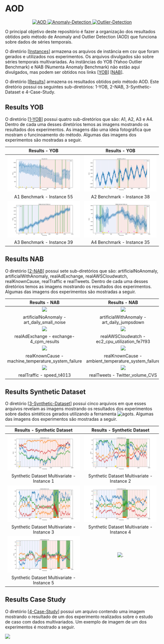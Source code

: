 # AOD

<p align="center">
  <a href="#">
    <img src="https://img.shields.io/badge/AOD-brightgreen.svg" alt="AOD">
  </a>
  <a href="#">
    <img src="https://img.shields.io/badge/Anomaly-Detection-blue.svg" alt="Anomaly-Detection">
  </a>
  <a href="#">
    <img src="https://img.shields.io/badge/Outlier-Detection-orange.svg" alt="Outlier-Detection">
  </a>
</p>

O principal objetivo deste repositório é fazer a organização dos resultados obtidos pelo método de Anomaly and Outlier Detection (AOD) que funciona sobre dados de séries temporais. 

O diretório [[Instances](./Instances/)] armazena os arquivos de instância em csv que foram gerados e utilizados nos experimentos. Os arquivos divulgados são sobre séries temporais multivariadas. As instâncias do YOB (Yahoo Outlier Benchmark) e NAB (Numenta Anomaly Benchmark) não estão aqui divulgados, mas podem ser obtidos nos links [[YOB](https://webscope.sandbox.yahoo.com/catalog.php?datatype=s\&did=70)] [[NAB](https://github.com/numenta/NAB)].

O diretório [[Results](./Results/)] armazena os resultados obtidos pelo método AOD. Este diretório possui os seguintes sub-diretórios: 1-YOB, 2-NAB, 3-Synthetic-Dataset e 4-Case-Study. 

## Results YOB

O diretório [[1-YOB](./Results/1-YOB/)] possui quatro sub-diretórios que são: A1, A2, A3 e A4. Dentro de cada uma desses diretórios temos as imagens mostrando os resultados dos experimentos. As imagens dão uma ideia fotográfica que mostram o funcinoamento do método. Algumas das imagens dos experimentos são mostradas a seguir. 

| Results - YOB                                          | Results - YOB                                          |
|:------------------------------------------------------:|:------------------------------------------------------:|
| ![](./Results/1-YOB/A1/plot-real_55.csv.svg)           | ![](./Results/1-YOB/A2/plot-synthetic_38.csv.svg)      |
| A1 Benchmark - Instance 55                             | A2 Benchmark - Instance 38                             |
| ![](./Results/1-YOB/A3/plot-A3Benchmark-TS39.csv.svg)  | ![](./Results/1-YOB/A4/plot-A4Benchmark-TS35.csv.svg)  |
| A3 Benchmark - Instance 39                             | A4 Benchmark - Instance 35                             |

## Results NAB

O diretório [[2-NAB](./Results/2-NAB/)] possui sete sub-diretórios que são: artificialNoAnomaly, artificialWithAnomaly, realAdExchange, realAWSCloudwatch, realKnownCause, realTraffic e realTweets. Dentro de cada uma desses diretórios temos as imagens mostrando os resultados dos experimentos. Algumas das imagens dos experimentos são mostradas a seguir. 

| Results - NAB                                          | Results - NAB                                          |
|:------------------------------------------------------:|:------------------------------------------------------:|
| ![](./Results/2-NAB/A1/plot-real_55.csv.svg)           | ![](./Results/2-NAB/A2/plot-synthetic_38.csv.svg)      |
| artificialNoAnomaly - art_daily_small_noise            | artificialWithAnomaly - art_daily_jumpsdown            |
| ![](./Results/2-NAB/A3/plot-A3Benchmark-TS39.csv.svg)  | ![](./Results/2-NAB/A4/plot-A4Benchmark-TS35.csv.svg)  |
| realAdExchange - exchange-4_cpm_results                | realAWSCloudwatch - ec2_cpu_utilization_fe7f93         |
| ![](./Results/2-NAB/A3/plot-A3Benchmark-TS39.csv.svg)  | ![](./Results/2-NAB/A4/plot-A4Benchmark-TS35.csv.svg)  |
| realKnownCause - machine_temperature_system_failure    | realKnownCause - ambient_temperature_system_failure    |
| ![](./Results/2-NAB/A3/plot-A3Benchmark-TS39.csv.svg)  | ![](./Results/2-NAB/A4/plot-A4Benchmark-TS35.csv.svg)  |
| realTraffic - speed_t4013                              | realTweets - Twitter_volume_CVS                        |

## Results Synthetic Dataset

O diretório [[3-Synthetic-Dataset](./Results/3-Synthetic-Dataset/)] possui cinco arquivos em que esses arquivos revelam as imagens mostrando os resultados dos experimentos sobre dados sintéticos gerados utilizando a ferramenta ![agots](https://github.com/KDD-OpenSource/agots). Algumas das imagens dos experimentos são mostradas a seguir. 

| Results - Synthetic Dataset                                    | Results - Synthetic Dataset                                    |
|:--------------------------------------------------------------:|:--------------------------------------------------------------:|
| ![](./Results/3-Synthetic-Dataset/plot-multivariate-1.csv.svg) | ![](./Results/3-Synthetic-Dataset/plot-multivariate-2.csv.svg) |
| Synthetic Dataset Multivariate - Instance 1                    | Synthetic Dataset Multivariate - Instance 2                    |
| ![](./Results/3-Synthetic-Dataset/plot-multivariate-3.csv.svg) | ![](./Results/3-Synthetic-Dataset/plot-multivariate-4.csv.svg) |
| Synthetic Dataset Multivariate - Instance 3                    | Synthetic Dataset Multivariate - Instance 4                    |
| ![](./Results/3-Synthetic-Dataset/plot-multivariate-5.csv.svg) | ![.](.)                                                        |
| Synthetic Dataset Multivariate - Instance 5                    |                                                                |

## Results Case Study

O diretório [[4-Case-Study](./Results/4-Case-Study/)] possui um arquivo contendo uma imagem mostrando o resultado de um dos experimento realizados sobre o estudo de caso com dados multivariados. Um exemplo de imagem de um dos experimentos é mostrado a seguir. 

![](./Results/4-Case-Study/plot-result.svg)
